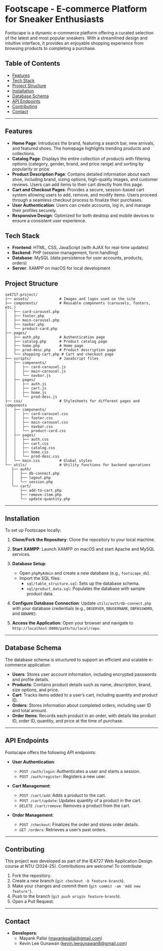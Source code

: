 # Footscape - E-commerce Platform for Sneaker Enthusiasts

Footscape is a dynamic e-commerce platform offering a curated selection of the latest and most popular sneakers. With a streamlined design and intuitive interface, it provides an enjoyable shopping experience from browsing products to completing a purchase.

## Table of Contents

- [Features](#features)
- [Tech Stack](#tech-stack)
- [Project Structure](#project-structure)
- [Installation](#installation)
- [Database Schema](#database-schema)
- [API Endpoints](#api-endpoints)
- [Contributing](#contributing)
- [Contact](#contact)

---

## Features

- **Home Page**: Introduces the brand, featuring a search bar, new arrivals, and featured shoes. The homepage highlights trending products and collections.
- **Catalog Page**: Displays the entire collection of products with filtering options (category, gender, brand, and price range) and sorting by popularity or price.
- **Product Description Page**: Contains detailed information about each shoe, including brand, sizing options, high-quality images, and customer reviews. Users can add items to their cart directly from this page.
- **Cart and Checkout Pages**: Provides a secure, session-based cart system allowing users to add, remove, and modify items. Users proceed through a seamless checkout process to finalize their purchases.
- **User Authentication**: Users can create accounts, log in, and manage their profiles securely.
- **Responsive Design**: Optimized for both desktop and mobile devices to ensure a consistent user experience.

## Tech Stack

- **Frontend**: HTML, CSS, JavaScript (with AJAX for real-time updates)
- **Backend**: PHP (session management, form handling)
- **Database**: MySQL (data persistence for user accounts, products, orders)
- **Server**: XAMPP on macOS for local development

## Project Structure

```plaintext
ie4717-project/
├── assets/              # Images and logos used on the site
├── components/          # Reusable components (carousels, footers, etc.)
│   ├── card-carousel.php
│   ├── footer.php
│   ├── main-carousel.php
│   ├── navbar.php
│   └── product-card.php
├── pages/
│   ├── auth.php         # Authentication page
│   ├── catalog.php      # Product catalog page
│   ├── home.php         # Home page
│   ├── prod-desc.php    # Product description page
│   └── shopping-cart.php # Cart and checkout page
├── scripts/             # JavaScript files
│   ├── components/
│   │   ├── card-carousel.js
│   │   ├── main-carousel.js
│   │   └── navbar.js
│   ├── pages/
│   │   ├── auth.js
│   │   ├── cart.js
│   │   ├── home.js
│   │   └── prod-desc.js
├── css/                 # Stylesheets for different pages and components
│   ├── components/
│   │   ├── card-carousel.css
│   │   ├── footer.css
│   │   ├── main-carousel.css
│   │   ├── navbar.css
│   │   └── product-card.css
│   ├── pages/
│   │   ├── auth.css
│   │   ├── cart.css
│   │   ├── catalog.css
│   │   ├── home.css
│   │   └── prod-desc.css
│   └── main.css         # Global styles
└── utils/               # Utility functions for backend operations
   ├── auth/
   │   ├── db-connect.php
   │   ├── logout.php
   │   └── session.php
   └── cart/
       ├── add-to-cart.php
       ├── remove-item.php
       └── update-quantity.php
```

---

## Installation

To set up Footscape locally:

1. **Clone/Fork the Repository**: Clone the repository to your local machine.

2. **Start XAMPP**: Launch XAMPP on macOS and start Apache and MySQL services.

3. **Database Setup**:

   - Open `phpMyAdmin` and create a new database (e.g., `footscape_db`).
   - Import the SQL files:
     - `sql/table_structure.sql`: Sets up the database schema.
     - `sql/product_data.sql`: Populates the database with sample product data.

4. **Configure Database Connection**: Update `utils/auth/db-connect.php` with your database credentials (e.g., `DBSERVER`, `DBUSERNAME`, `DBPASSWORD`, and `DBNAME`).

5. **Access the Application**: Open your browser and navigate to `http://localhost:8000/path/to/local/repo`.

---

## Database Schema

The database schema is structured to support an efficient and scalable e-commerce application:

- **Users**: Stores user account information, including encrypted passwords and profile details.
- **Products**: Contains product details such as name, description, brand, size options, and price.
- **Cart**: Tracks items added to a user’s cart, including quantity and product ID.
- **Orders**: Stores information about completed orders, including user ID and total amount.
- **Order Items**: Records each product in an order, with details like product ID, order ID, quantity, and price at the time of purchase.

---

## API Endpoints

Footscape offers the following API endpoints:

- **User Authentication**:

  - `POST /auth/login`: Authenticates a user and starts a session.
  - `POST /auth/register`: Registers a new user.

- **Cart Management**:

  - `POST /cart/add`: Adds a product to the cart.
  - `POST /cart/update`: Updates quantity of a product in the cart.
  - `DELETE /cart/remove`: Removes a product from the cart.

- **Order Management**:
  - `POST /checkout`: Finalizes the order and stores order details.
  - `GET /orders`: Retrieves a user’s past orders.

---

## Contributing

This project was developed as part of the IE4727 Web Application Design course at NTU (2024-25). Contributions are welcome! To contribute:

1. Fork the repository.
2. Create a new branch (`git checkout -b feature-branch`).
3. Make your changes and commit them (`git commit -am 'Add new feature'`).
4. Push to the branch (`git push origin feature-branch`).
5. Open a Pull Request.

---

## Contact

- **Developers**:
  - Mayank Pallai ([mayankpallai@gmail.com](mailto:mayankpallai@gmail.com))
  - Kevin Lee Gunawan ([kevin.leegunawan8@gmail.com](mailto:kevin.leegunawan8@gmail.com))
